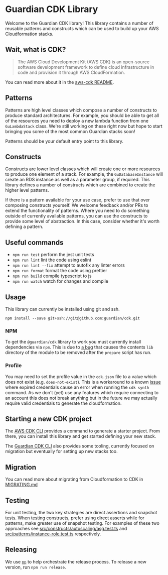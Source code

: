 # Guardian CDK Library

Welcome to the Guardian CDK library! This library contains a number of reusable patterns and constructs which can be used to build up your AWS Cloudformation stacks.

## Wait, what is CDK?

> The AWS Cloud Development Kit (AWS CDK) is an open-source software development framework to define cloud infrastructure in code and provision it through AWS CloudFormation.

You can read more about it in the [aws-cdk README](https://github.com/aws/aws-cdk).

## Patterns

Patterns are high level classes which compose a number of constructs to produce standard architectures. For example, you should be able to get all of the resources you need to deploy a new lambda function from one `GuLambdaStack` class. We're still working on these right now but hope to start bringing you
some of the most common Guardian stacks soon!

Patterns should be your default entry point to this library.

## Constructs

Constructs are lower level classes which will create one or more resources to produce one element of a stack. For example, the `GuDatabaseInstance` will create an RDS instance as well as a parameter group, if required. This library defines a number of constructs which are combined to create the higher level patterns.

If there is a pattern available for your use case, prefer to use that over composing constructs yourself. We welcome feedback and/or PRs to extend the functionality of patterns. Where you need to do something outside of currently available patterns, you can use the constructs to provide some level of abstraction. In this case, consider whether it's worth defining a pattern.

## Useful commands

- `npm run test` perform the jest unit tests
- `npm run lint` lint the code using eslint
- `npm run lint --fix` attempt to autofix any linter errors
- `npm run format` format the code using prettier
- `npm run build` compile typescript to js
- `npm run watch` watch for changes and compile

## Usage

This library can currently be installed using git and ssh.

```
npm install --save git+ssh://git@github.com:guardian/cdk.git
```

### NPM

To get the `@guardian/cdk` library to work you must currently install dependencies via `npm`. This is due to [a bug](https://github.com/yarnpkg/yarn/issues/5235#issuecomment-571206092) that causes the contents `lib` directory of the module to be removed after the `prepare` script has run.

### Profile

You may need to set the profile value in the `cdk.json` file to a value which does not exist (e.g. `does-not-exist`).
This is a workaround to a known
[issue](https://github.com/aws/aws-cdk/issues/7849) where expired credentials
cause an error when running the `cdk synth` command. As we don't (yet) use any
features which require connecting to an account this does not break anything but
in the future we may actually require valid credentials to generate the
cloudformation.

## Starting a new CDK project

The [AWS CDK CLI](https://docs.aws.amazon.com/cdk/latest/guide/work-with-cdk-typescript.html) provides a command to generate
a starter project. From there, you can install this library and get started defining your new stack.

The [Guardian CDK CLI](https://github.com/guardian/cdk-cli) also provides some tooling, currently focused on migration
but eventually for setting up new stacks too.

## Migration

You can read more about migrating from Cloudformation to CDK in [MIGRATING.md](./MIGRATING.md)

## Testing

For unit testing, the two key strategies are direct assertions and snapshot tests. When testing constructs, prefer using direct asserts while for patterns, make greater use of snapshot testing. For examples of these two approaches see [src/constructs/autoscaling/asg.test.ts](./src/constructs/autoscaling/asg.test.ts) and [src/patterns/instance-role.test.ts](./src/patterns/instance-role.test.ts) respectively.

## Releasing
We use [`np`](https://www.npmjs.com/package/np) to help orchestrate the release process.
To release a new version, run `npm run release`.
